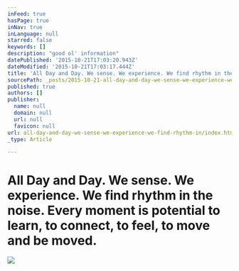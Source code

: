 ```yaml
---
inFeed: true
hasPage: true
inNav: true
inLanguage: null
starred: false
keywords: []
description: "good ol' information"
datePublished: '2015-10-21T17:03:20.943Z'
dateModified: '2015-10-21T17:03:17.444Z'
title: 'All Day and Day. We sense. We experience. We find rhythm in the noise. Every moment is potential to learn, to connect, to feel, to move and be moved.'
sourcePath: _posts/2015-10-21-all-day-and-day-we-sense-we-experience-we-find-rhythm-in.md
published: true
authors: []
publisher:
  name: null
  domain: null
  url: null
  favicon: null
url: all-day-and-day-we-sense-we-experience-we-find-rhythm-in/index.html
_type: Article

---
```

# All Day and Day. We sense. We experience. We find rhythm in the noise. Every moment is potential to learn, to connect, to feel, to move and be moved.
![](https://the-grid-user-content.s3-us-west-2.amazonaws.com/4db6451d-db09-4eea-b975-1291273f50f7.jpg)